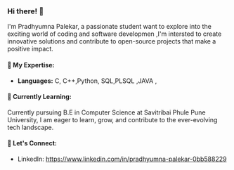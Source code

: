 ### Hi there! 👋

I'm Pradhyumna Palekar, a passionate student want to explore into the exciting world of coding and software developmen ,I'm intersted to create innovative solutions and contribute to open-source projects that make a positive impact.

#### 🚀 My Expertise:

- **Languages:** C, C++,Python, SQL,PLSQL ,JAVA , 

#### 🌱 Currently Learning:

Currently pursuing B.E in Computer Science at Savitribai Phule Pune University, I am eager to learn, grow, and contribute to the ever-evolving tech landscape.

#### 🤝 Let's Connect:

- LinkedIn: https://www.linkedin.com/in/pradhyumna-palekar-0bb588229
<!---
palekarpradhyumna/palekarpradhyumna is a ✨ special ✨ repository because its `README.md` (this file) appears on your GitHub profile.
You can click the Preview link to take a look at your changes.
--->
